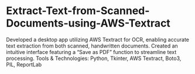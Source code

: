 # Extract-Text-from-Scanned-Documents-using-AWS-Textract
Developed a desktop app utilizing AWS Textract for OCR, enabling accurate text extraction from both scanned, handwritten documents. Created an intuitive interface featuring a “Save as PDF” function to streamline text processing. Tools &amp; Technologies: Python, Tkinter, AWS Textract, Boto3, PIL, ReportLab
